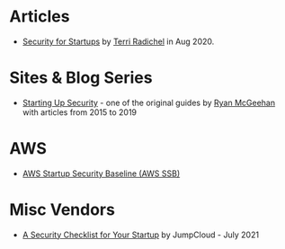 # Articles
- [Security for Startups](https://medium.com/cloud-security/security-for-startups-141b6a1261cb) by [Terri Radichel](https://medium.com/@2ndsightlab) in Aug 2020.  

# Sites & Blog Series
- [Starting Up Security](https://medium.com/starting-up-security) - one of the original guides by [Ryan McGeehan](https://magoo.medium.com/) with articles from 2015 to 2019

# AWS
- [AWS Startup Security Baseline (AWS SSB)](https://docs.aws.amazon.com/prescriptive-guidance/latest/aws-startup-security-baseline/welcome.html)

# Misc Vendors
- [A Security Checklist for Your Startup](https://jumpcloud.com/blog/security-checklist-startup) by JumpCloud - July 2021

